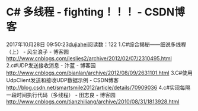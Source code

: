 # C# 多线程 - fighting！！！ - CSDN博客
2017年10月28日 09:50:23[dujiahei](https://me.csdn.net/dujiahei)阅读数：122
1.C#综合揭秘——细说多线程（上） - 风尘浪子 - 博客园 http://www.cnblogs.com/leslies2/archive/2012/02/07/2310495.html
2.c#UDP发送接收消息 - 汴蓝 - 博客园 http://www.cnblogs.com/bianlan/archive/2012/08/09/2631101.html
3.C#使用UdpClient发送和接收UDP数据示例 - CSDN博客 http://blog.csdn.net/smartsmile2012/article/details/70909036
4.c#实现每隔一段时间执行代码（多线程） - 田志良 - 博客园 http://www.cnblogs.com/tianzhiliang/archive/2010/08/31/1813928.html
